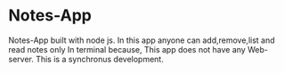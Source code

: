 # Notes-App
Notes-App built with node js.
In this app anyone can add,remove,list and read notes only In terminal because,
This app does not have any Web-server. 
This is a synchronus development.
